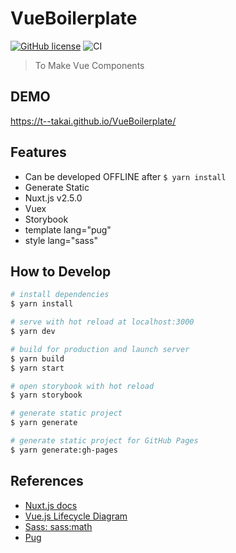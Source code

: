 # VueBoilerplate

[![GitHub license](https://img.shields.io/badge/license-MIT-blue.svg?style=flat)](https://github.com/t--takai/VueBoilerplate/blob/master/LICENSE)
![CI](https://github.com/t--takai/VueBoilerplate/workflows/CI/badge.svg)

> To Make Vue Components

## DEMO

<https://t--takai.github.io/VueBoilerplate/>

## Features

- Can be developed OFFLINE after `$ yarn install`
- Generate Static
- Nuxt.js v2.5.0
- Vuex
- Storybook
- template lang="pug"
- style lang="sass"

## How to Develop

``` bash
# install dependencies
$ yarn install

# serve with hot reload at localhost:3000
$ yarn dev

# build for production and launch server
$ yarn build
$ yarn start

# open storybook with hot reload
$ yarn storybook

# generate static project
$ yarn generate

# generate static project for GitHub Pages
$ yarn generate:gh-pages
```

## References

- [Nuxt.js docs](https://ja.nuxtjs.org/)
- [Vue.js Lifecycle Diagram](https://jp.vuejs.org/v2/guide/instance.html#ライフサイクルダイアグラム)
- [Sass: sass:math](https://sass-lang.com/documentation/modules/math)
- [Pug](https://pugjs.org/api/getting-started.html)
